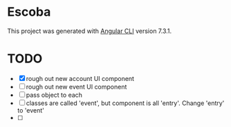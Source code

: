 # Escoba

This project was generated with [Angular CLI](https://github.com/angular/angular-cli) version 7.3.1.

# TODO

- [x] rough out new account UI component
- [ ] rough out new event UI component
- [ ] pass object to each
- [ ] classes are called 'event', but component is all 'entry'. Change 'entry' to 'event'
- [ ] 
